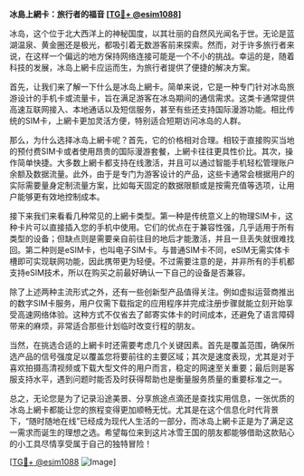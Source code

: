 **冰島上網卡：旅行者的福音 [[TG💪+ @esim1088](https://t.me/s/esim1088)]**

冰岛，这个位于北大西洋上的神秘国度，以其壮丽的自然风光闻名于世。无论是蓝湖温泉、黄金圈还是极光，都吸引着无数游客前来探索。然而，对于许多旅行者来说，在这样一个偏远的地方保持网络连接可能是一个不小的挑战。幸运的是，随着科技的发展，冰岛上網卡应运而生，为旅行者提供了便捷的解决方案。

首先，让我们来了解一下什么是冰岛上網卡。简单来说，它是一种专门针对冰岛旅游设计的手机卡或流量卡，旨在满足游客在冰岛期间的通信需求。这类卡通常提供高速互联网接入、本地通话以及短信服务，甚至有些还支持国际漫游功能。相比传统的SIM卡，上網卡更加灵活方便，特别适合短期访问冰岛的人群。

那么，为什么选择冰岛上網卡呢？首先，它的价格相对合理。相较于直接购买当地的预付费SIM卡或者使用昂贵的国际漫游套餐，上網卡往往更具性价比。其次，操作简单快捷。大多数上網卡都支持在线激活，并且可以通过智能手机轻松管理账户余额及数据流量。此外，由于是专门为游客设计的产品，这些卡通常会根据用户的实际需要量身定制流量方案，比如每天固定的数据限额或是按需充值等选项，让用户能够更有效地控制成本。

接下来我们来看看几种常见的上網卡类型。第一种是传统意义上的物理SIM卡，这种卡片可以直接插入您的手机中使用。它们的优点在于兼容性强，几乎适用于所有类型的设备；但缺点则是需要亲自前往目的地后才能激活，并且一旦丢失就很难找回。第二种则是eSIM卡，也叫电子SIM卡。与普通SIM卡不同，eSIM无需实体卡槽即可实现联网功能，因此携带更为轻便。不过需要注意的是，并非所有的手机都支持eSIM技术，所以在购买之前最好确认一下自己的设备是否兼容。

除了上述两种主流形式之外，还有一些创新型产品值得关注。例如虚拟运营商推出的数字SIM卡服务，用户仅需下载指定的应用程序并完成注册步骤就能立刻开始享受高速网络体验。这种方式不仅省去了邮寄实体卡的时间成本，还避免了语言障碍带来的麻烦，非常适合那些计划临时改变行程的朋友。

当然，在挑选合适的上網卡时还需要考虑几个关键因素。首先是覆盖范围，确保所选产品的信号强度足以覆盖您将要前往的主要区域；其次是速度表现，尤其是对于喜欢拍摄高清视频或下载大型文件的用户而言，稳定的网速至关重要；最后则是客服支持水平，遇到问题时能否及时获得帮助也是衡量服务质量的重要标准之一。

总之，无论您是为了记录沿途美景、分享旅途点滴还是查找实用信息，一张优质的冰岛上網卡都能让您的旅程变得更加顺畅无忧。尤其是在这个信息化时代背景下，“随时随地在线”已经成为现代人生活的一部分，而冰岛上網卡正是为了满足这一需求而诞生的理想之选。希望每位来到这片冰雪王国的朋友都能够借助这款贴心的小工具尽情享受属于自己的独特冒险！

[[TG💪+ @esim1088](https://t.me/s/esim1088) ![Image](https://i.postimg.cc/4NQfJmqS/Snipaste-2025-05-13-00-14-12.png)]